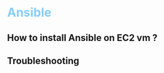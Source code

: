 # <p style="color:lightskyblue">Ansible </p>
 
 ## How to install  Ansible on EC2 vm ?
 ## Troubleshooting


 
